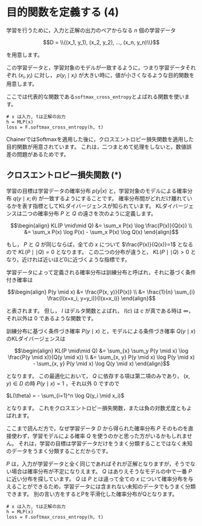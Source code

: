 # 目的関数を定義する (4)

学習を行うために，入力と正解の出力のペアからなる $n$ 個の学習データ

$$D = \\{(x_1, y_1), (x_2, y_2), ..., (x_n, y_n)\\}$$

を用意します。

この学習データと，学習対象のモデルが一致するように，つまり学習データそれぞれ $(x_i, y_i)$ に対し， $p(y_i \mid x_i)$ が大きい時に，値が小さくなるような目的関数を用意します。

ここでは代表的な関数である`softmax_cross_entropy`とよばれる関数を使います。

```
# x は入力, tは正解の出力
h = MLP(x)
loss = F.softmax_cross_entropy(h, t)
```

ChainerではSoftmaxを適用した後に，クロスエントロピー損失関数を適用した目的関数が用意されています。
これは，二つまとめて処理をしないと，数値誤差の問題があるためです。


## クロスエントロピー損失関数 (*)

学習の目標は学習データの確率分布 $p(y|x)$ と，学習対象のモデルによる確率分布 $q(y \mid x; \theta)$ が一致するようにすることです。
確率分布間がどれだけ離れているかを表す指標としてKLダイバージェンスが知られています。
KLダイバージェンスは二つの確率分布 $P$ と $Q$ の遠さを次のように定義します。

```math
\begin{align}
KL(P \mid\mid Q) &= \sum_x P(x) \log \frac{P(x)}{Q(x)} \\
                 &= \sum_x P(x) \log P(x) - \sum_x P(x) \log Q(x)
\end{align}
```

もし， $P$ と $Q$ が同じならば，全ての $x$ について $\frac{P(x)}{Q(x)}=1$ となるので $KL(P \mid\mid Q)=0$ となります。
この二つの分布が違うと， $KL(P \mid\mid Q)>0$ となり，近ければ近いほど0に近づくような指標です。

学習データによって定義される確率分布は訓練分布と呼ばれ，それに基づく条件付き確率は

```math
\begin{align}
P(y \mid x) &= \frac{P(x, y)}{P(x)} \\
            &= \frac{1}{n} \sum_{i} \frac{I(x=x_i, y=y_i)}{I(x=x_i)}
\end{align}
```

と表されます。
但し， $I$ はデルタ関数とよばれ， $I(c)$ は $c$ が真である時は $\infty$，それ以外は $0$ であるような関数です。


訓練分布に基づく条件づき確率 $P(y \mid x)$ と，モデルによる条件づき確率 $Q(y \mid x)$ のKLダイバージェンスは

```math
\begin{align}
KL(P \mid\mid Q) &= \sum_{x} \sum_y P(y \mid x) \log \frac{P(y \mid x)}{Q(y \mid x)} \\
                 &= \sum_{x, y} P(y \mid x) \log P(y \mid x) - \sum_{x, y} P(y \mid x) \log Q(y \mid x)
\end{align}
```

となります。
この最適化において， $Q$ に依存する項は第二項のみであり， $(x, y) \in D$ の時 $P(y \mid x)=1$ ，それ以外 $0$ ですので

$L(\theta) = - \sum_{i=1}^n \log Q(y_i \mid x_i)$

となります。
これをクロスエントロピー損失関数，または負の対数尤度ともよばれます。

ここまで読んだ方で，なぜ学習データ $D$ から得られた確率分布 $P$ そのものを直接使わず，学習モデルによる確率 $Q$ を使うのかと思った方がいるかもしれません。
それは，学習の目標は学習データだけをうまく分類することではなく未知のデータをうまく分類することだからです。

$P$ は，入力が学習データと全く同じであればそれが正解となりますが，そうでない場合は確率分布が不定になりえます。
$Q$ はありえそうなモデルの中で一番 $P$ に近い分布を探しています。
$Q$ は $P$ とは違って全ての $x$ について確率分布を与えることができるため，学習データには含まれない未知のデータでもうまく分類できます。
別の言い方をするとPを平滑化した確率分布がQとなります。


```
# x は入力, tは正解の出力
h = MLP(x)
loss = F.softmax_cross_entropy(h, t)
```


